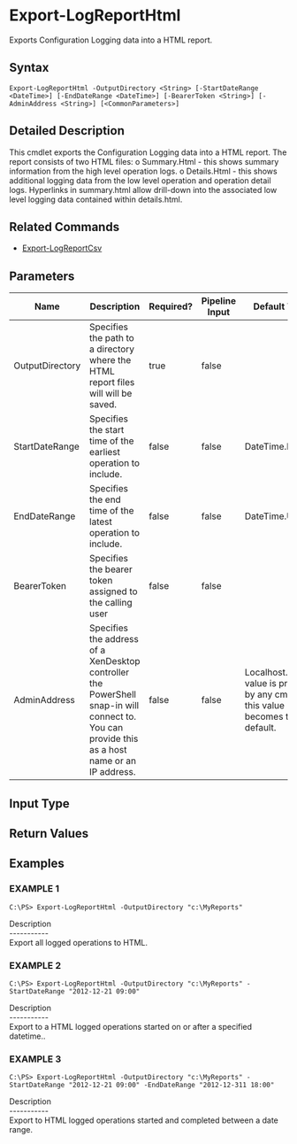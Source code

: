 ﻿# Export-LogReportHtml

   Exports Configuration Logging data into a HTML report.

## Syntax
```
Export-LogReportHtml -OutputDirectory <String> [-StartDateRange <DateTime>] [-EndDateRange <DateTime>] [-BearerToken <String>] [-AdminAddress <String>] [<CommonParameters>]
```

## Detailed Description
   This cmdlet exports the Configuration Logging data into a HTML report. The report consists of two HTML files:
o Summary.Html - this shows summary information from the high level operation logs.
o Details.Html - this shows additional logging data from the low level operation and operation detail logs.
Hyperlinks in summary.html allow drill-down into the associated low level logging data contained within details.html.

## Related Commands
  * [Export-LogReportCsv](Export-LogReportCsv.html)
## Parameters

| Name   | Description | Required? | Pipeline Input | Default Value |
| --- | --- | --- | --- | --- |
| OutputDirectory | Specifies the path to a directory where the HTML report files will will be saved. | true | false |  |
| StartDateRange | Specifies the start time of the earliest operation to include. | false | false | DateTime.Min |
| EndDateRange | Specifies the end time of the latest operation to include. | false | false | DateTime.UtcNow |
| BearerToken | Specifies the bearer token assigned to the calling user | false | false |  |
| AdminAddress | Specifies the address of a XenDesktop controller the PowerShell snap-in will connect to. You can provide this as a host name or an IP address. | false | false | Localhost. Once a value is provided by any cmdlet, this value becomes the default. |

## Input Type
### 
   
## Return Values
### 
   
## Examples

### EXAMPLE 1
```
C:\PS> Export-LogReportHtml -OutputDirectory "c:\MyReports"
```
   Description<br>-----------<br>Export all logged operations to HTML.
### EXAMPLE 2
```
C:\PS> Export-LogReportHtml -OutputDirectory "c:\MyReports" -StartDateRange "2012-12-21 09:00"
```
   Description<br>-----------<br>Export to a HTML logged operations started on or after a specified datetime..
### EXAMPLE 3
```
C:\PS> Export-LogReportHtml -OutputDirectory "c:\MyReports" -StartDateRange "2012-12-21 09:00" -EndDateRange "2012-12-311 18:00"
```
   Description<br>-----------<br>Export to HTML logged operations started and completed between a date range.
